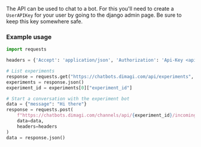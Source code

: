 The API can be used to chat to a bot. For this you'll need to create a `UserAPIKey` for your user by going to the django admin page. Be sure to keep this key somewhere safe.

### Example usage
```python
import requests

headers = {'Accept': 'application/json', 'Authorization': 'Api-Key <api-key>'}

# List experiments
response = requests.get("https://chatbots.dimagi.com/api/experiments", headers=headers)
experiments = response.json()
experiment_id = experiments[0]["experiment_id"]

# Start a conversation with the experiment bot
data = {"message": "Hi there"}
response = requests.post(
    f"https://chatbots.dimagi.com/channels/api/{experiment_id}/incoming_message",
    data=data,
    headers=headers
)
data = response.json()
```

